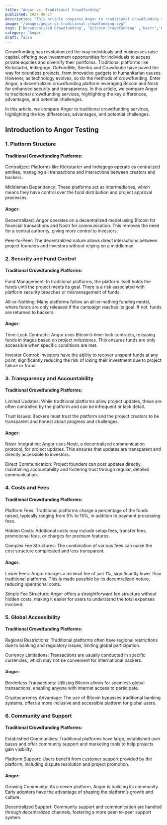 ```yaml
---
title: "Angor vs. Traditional Crowdfunding"
published: 2024-06-27
description: "This article compares Angor to traditional crowdfunding services, outlining key differences, advantages, and potential challenges."
image: "/images/angor-vs-traditional-crowdfunding.svg"
tags: ['Decentralized Crowdfunding', 'Bitcoin Crowdfunding' ,'Nostr','Fundraising']
category: 'Angor'
draft: false
---
```


Crowdfunding has revolutionized the way individuals and businesses raise capital, offering new investment opportunities for individuals to access private equities and diversify their portfolios. Traditional platforms like Kickstarter, Indiegogo, GoFundMe, Seedrs and Crowdcube have paved the way for countless projects, from innovative gadgets to humanitarian causes. However, as technology evolves, so do the methods of crowdfunding. Enter Angor, a decentralized crowdfunding platform leveraging Bitcoin and Nostr for enhanced security and transparency. In this article, we compare Angor to traditional crowdfunding services, highlighting the key differences, advantages, and potential challenges.

In this article, we compare Angor to traditional crowdfunding services, highlighting the key differences, advantages, and potential challenges.

## Introduction to Angor Testing

### 1. Platform Structure

#### Traditional Crowdfunding Platforms:
Centralized: Platforms like Kickstarter and Indiegogo operate as centralized entities, managing all transactions and interactions between creators and backers.

Middleman Dependency: These platforms act as intermediaries, which means they have control over the fund distribution and project approval processes.

#### Angor:
Decentralized: Angor operates on a decentralized model using Bitcoin for financial transactions and Nostr for communication. This removes the need for a central authority, giving more control to investors.

Peer-to-Peer: The decentralized nature allows direct interactions between project founders and investors without relying on a middleman.

### 2. Security and Fund Control

#### Traditional Crowdfunding Platforms:
Fund Management: In traditional platforms, the platform itself holds the funds until the project meets its goal. There is a risk associated with platform security breaches or mismanagement of funds.

All-or-Nothing: Many platforms follow an all-or-nothing funding model, where funds are only released if the campaign reaches its goal. If not, funds are returned to backers.

#### Angor:
Time-Lock Contracts: Angor uses Bitcoin’s time-lock contracts, releasing funds in stages based on project milestones. This ensures funds are only accessible when specific conditions are met.

Investor Control: Investors have the ability to recover unspent funds at any point, significantly reducing the risk of losing their investment due to project failure or fraud.

### 3. Transparency and Accountability

#### Traditional Crowdfunding Platforms:
Limited Updates: While traditional platforms allow project updates, these are often controlled by the platform and can be infrequent or lack detail.

Trust Issues: Backers must trust the platform and the project creators to be transparent and honest about progress and challenges.

#### Angor:
Nostr Integration: Angor uses Nostr, a decentralized communication protocol, for project updates. This ensures that updates are transparent and directly accessible to investors.

Direct Communication: Project founders can post updates directly, maintaining accountability and fostering trust through regular, detailed communication.

### 4. Costs and Fees

#### Traditional Crowdfunding Platforms:
Platform Fees: Traditional platforms charge a percentage of the funds raised, typically ranging from 5% to 15%, in addition to payment processing fees.

Hidden Costs: Additional costs may include setup fees, transfer fees, promotional fees, or charges for premium features.

Complex Fee Structures: The combination of various fees can make the cost structure complicated and less transparent.

#### Angor:
Lower Fees: Angor charges a minimal fee of just 1%, significantly lower than traditional platforms. This is made possible by its decentralized nature, reducing operational costs.

Simple Fee Structure: Angor offers a straightforward fee structure without hidden costs, making it easier for users to understand the total expenses involved.

### 5. Global Accessibility

#### Traditional Crowdfunding Platforms:
Regional Restrictions: Traditional platforms often have regional restrictions due to banking and regulatory issues, limiting global participation.

Currency Limitations: Transactions are usually conducted in specific currencies, which may not be convenient for international backers.

#### Angor:
Borderless Transactions: Utilizing Bitcoin allows for seamless global transactions, enabling anyone with internet access to participate.

Cryptocurrency Advantage: The use of Bitcoin bypasses traditional banking systems, offers a more inclusive and accessible platform for global users.

### 6. Community and Support

#### Traditional Crowdfunding Platforms:
Established Communities: Traditional platforms have large, established user bases and offer community support and marketing tools to help projects gain visibility.

Platform Support: Users benefit from customer support provided by the platform, including dispute resolution and project promotion.

#### Angor:
Growing Community: As a newer platform, Angor is building its community. Early adopters have the advantage of shaping the platform’s growth and culture.

Decentralized Support: Community support and communication are handled through decentralized channels, fostering a more peer-to-peer support system.